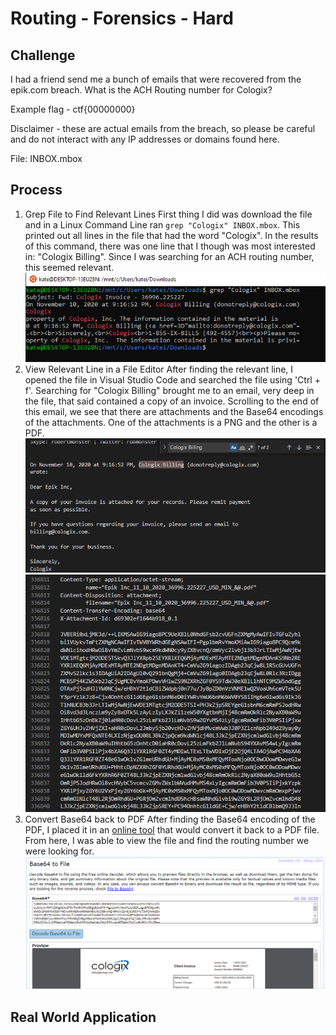 # Routing - Forensics - Hard  

## Challenge
I had a friend send me a bunch of emails that were recovered from the epik.com breach. What is the ACH Routing number for Cologix?

Example flag - ctf{00000000}

Disclaimer - these are actual emails from the breach, so please be careful and do not interact with any IP addresses or domains found here.

File: INBOX.mbox

## Process
1. Grep File to Find Relevant Lines
 First thing I did was download the file and in a Linux Command Line ran ```grep "Cologix" INBOX.mbox```. This printed out all lines in the file that had the word "Cologix". In the results of this command, there was one line that I though was most interested in: "Cologix Billing". Since I was searching for an ACH routing number, this seemed relevant. 
 ![Grep](Pictures/Grep.png)
2. View Relevant Line in a File Editor
 After finding the relevant line, I opened the file in Visual Studio Code and searched the file using 'Ctrl + f'. Searching for "Cologix Billing" brought me to an email, very deep in the file, that said contained a copy of an invoice. Scrolling to the end of this email, we see that there are attachments and the Base64 encodings of the attachments. One of the attachments is a PNG and the other is a PDF.    
 ![Email](Pictures/Email.png) 
 ![Base64](Pictures/Base64.png)
3. Convert Base64 back to PDF
 After finding the Base64 encoding of the PDF, I placed it in an [online tool](https://base64.guru/converter/decode/file) that would convert it back to a PDF file. From here, I was able to view the file and find the routing number we were looking for. 
 ![File](Pictures/File.png)


## Real World Application